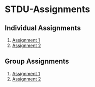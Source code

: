 # STDU-Assignments

## Individual Assignments
1. [Assignment 1](https://github.com/StandardUserInternship/STDU-Assignments/blob/main/Individual/Assignment%201/FizzBuzz.md)
2. [Assignment 2](https://github.com/StandardUserInternship/STDU-Assignments/blob/main/Individual/Assignment%202/FlaskBuzz.md)

## Group Assignments
1. [Assignment 1](https://github.com/StandardUserInternship/STDU-Assignments/blob/main/Group/Assignment%202/Unoptional.md)
2. [Assignment 2](https://github.com/StandardUserInternship/STDU-Assignments/tree/main/Group/Assignment%201)
